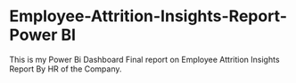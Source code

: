 # Employee-Attrition-Insights-Report-Power BI

This is my Power Bi Dashboard Final report on Employee Attrition Insights Report By HR of the Company.
